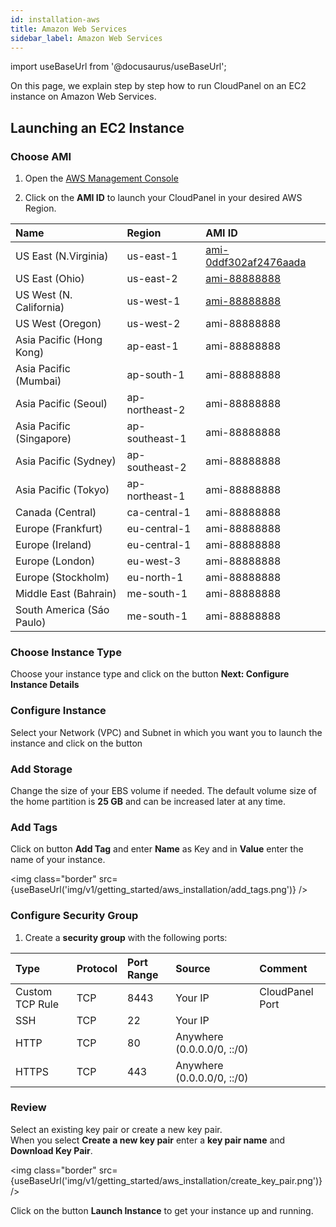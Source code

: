 ```yaml
---
id: installation-aws
title: Amazon Web Services
sidebar_label: Amazon Web Services
---
```


import useBaseUrl from '@docusaurus/useBaseUrl';

On this page, we explain step by step how to run CloudPanel on an EC2 instance on Amazon Web Services.

##  Launching an EC2 Instance

### Choose AMI

1) Open the [AWS Management Console](https://console.aws.amazon.com/ec2/) <br />

2) Click on the **AMI ID** to launch your CloudPanel in your desired AWS Region.

| Name | Region | AMI ID |
| :---         | :---      | :--- |
| US East (N.Virginia)       | us-east-1      | [ami-0ddf302af2476aada](https://console.aws.amazon.com/ec2/v2/home?region=us-east-1#LaunchInstanceWizard:ami=ami-0ddf302af2476aada) |
| US East (Ohio)             | us-east-2      | [ami-88888888](https://console.aws.amazon.com/ec2/v2/home?region=us-east-2#LaunchInstanceWizard:ami=ami-88888888) |
| US West (N. California)    | us-west-1      | [ami-88888888](https://console.aws.amazon.com/ec2/v2/home?region=us-west-1#LaunchInstanceWizard:ami=ami-88888888) |
| US West (Oregon)           | us-west-2      | ami-88888888 |
| Asia Pacific (Hong Kong)   | ap-east-1      | ami-88888888 |
| Asia Pacific (Mumbai)      | ap-south-1     | ami-88888888 |
| Asia Pacific (Seoul)       | ap-northeast-2 | ami-88888888 |
| Asia Pacific (Singapore)   | ap-southeast-1 | ami-88888888 |
| Asia Pacific (Sydney)      | ap-southeast-2 | ami-88888888 |
| Asia Pacific (Tokyo)       | ap-northeast-1 | ami-88888888 |
| Canada (Central)           | ca-central-1   | ami-88888888 |
| Europe (Frankfurt)         | eu-central-1   | ami-88888888 |
| Europe (Ireland)           | eu-central-1   | ami-88888888 |
| Europe (London)            | eu-west-3      | ami-88888888 |
| Europe (Stockholm)         | eu-north-1     | ami-88888888 |
| Middle East (Bahrain)      | me-south-1     | ami-88888888 |
| South America (Sáo Paulo)  | me-south-1     | ami-88888888 |

### Choose Instance Type

Choose your instance type and click on the button **Next: Configure Instance Details** 

### Configure Instance 

Select your Network (VPC) and Subnet in which you want you to launch the instance and click on the button <br />

### Add Storage

Change the size of your EBS volume if needed. The default volume size of the home partition is **25 GB** and can be increased later at any time.

### Add Tags

Click on button **Add Tag** and enter **Name** as Key and in **Value** enter the name of your instance.

<img class="border" src={useBaseUrl('img/v1/getting_started/aws_installation/add_tags.png')} />

### Configure Security Group

1) Create a **security group** with the following ports:

| Type | Protocol | Port Range  | Source  | Comment         |
| :--- | :---     | :---        |  :---   | :---            |
| Custom TCP Rule | TCP | 8443 | Your IP | CloudPanel Port  |
| SSH             | TCP | 22   | Your IP |                  |
| HTTP            | TCP | 80   | Anywhere (0.0.0.0/0, ::/0) ||
| HTTPS           | TCP | 443  | Anywhere (0.0.0.0/0, ::/0) ||

### Review

Select an existing key pair or create a new key pair. <br />
When you select **Create a new key pair** enter a **key pair name** and **Download Key Pair**.

<img class="border" src={useBaseUrl('img/v1/getting_started/aws_installation/create_key_pair.png')} />

Click on the button **Launch Instance** to get your instance up and running.